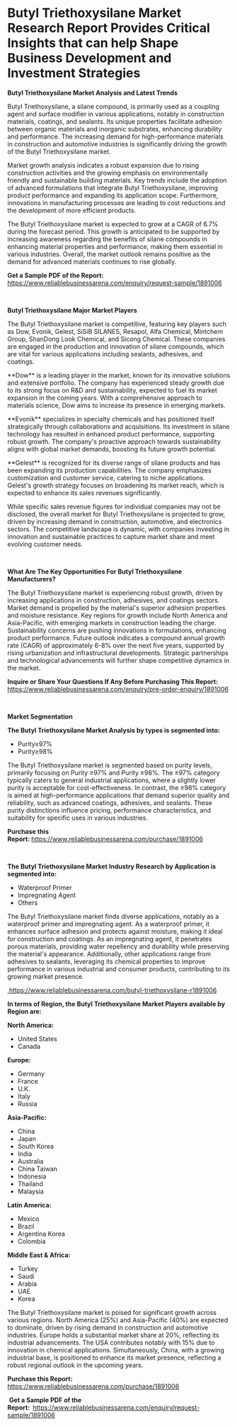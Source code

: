 <p><h1>Butyl Triethoxysilane Market Research Report Provides Critical Insights that can help Shape Business Development and Investment Strategies</h1></p><p><strong>Butyl Triethoxysilane Market Analysis and Latest Trends</strong></p>
<p><p>Butyl Triethoxysilane, a silane compound, is primarily used as a coupling agent and surface modifier in various applications, notably in construction materials, coatings, and sealants. Its unique properties facilitate adhesion between organic materials and inorganic substrates, enhancing durability and performance. The increasing demand for high-performance materials in construction and automotive industries is significantly driving the growth of the Butyl Triethoxysilane market.</p><p>Market growth analysis indicates a robust expansion due to rising construction activities and the growing emphasis on environmentally friendly and sustainable building materials. Key trends include the adoption of advanced formulations that integrate Butyl Triethoxysilane, improving product performance and expanding its application scope. Furthermore, innovations in manufacturing processes are leading to cost reductions and the development of more efficient products.</p><p>The Butyl Triethoxysilane market is expected to grow at a CAGR of 6.7% during the forecast period. This growth is anticipated to be supported by increasing awareness regarding the benefits of silane compounds in enhancing material properties and performance, making them essential in various industries. Overall, the market outlook remains positive as the demand for advanced materials continues to rise globally.</p></p>
<p><strong>Get a Sample PDF of the Report:&nbsp;</strong> <a href="https://www.reliablebusinessarena.com/enquiry/request-sample/1891006?utm_campaign=2476&utm_medium=2&utm_source=Github&utm_content=ia&utm_term=15042025&utm_id=butyl-triethoxysilane">https://www.reliablebusinessarena.com/enquiry/request-sample/1891006</a></p>
<p>&nbsp;</p>
<p><strong>Butyl Triethoxysilane Major Market Players</strong></p>
<p><p>The Butyl Triethoxysilane market is competitive, featuring key players such as Dow, Evonik, Gelest, SiSiB SILANES, Resapol, Alfa Chemical, Mintchem Group, ShanDong Look Chemical, and Sicong Chemical. These companies are engaged in the production and innovation of silane compounds, which are vital for various applications including sealants, adhesives, and coatings.</p><p>**Dow** is a leading player in the market, known for its innovative solutions and extensive portfolio. The company has experienced steady growth due to its strong focus on R&D and sustainability, expected to fuel its market expansion in the coming years. With a comprehensive approach to materials science, Dow aims to increase its presence in emerging markets.</p><p>**Evonik** specializes in specialty chemicals and has positioned itself strategically through collaborations and acquisitions. Its investment in silane technology has resulted in enhanced product performance, supporting robust growth. The company's proactive approach towards sustainability aligns with global market demands, boosting its future growth potential.</p><p>**Gelest** is recognized for its diverse range of silane products and has been expanding its production capabilities. The company emphasizes customization and customer service, catering to niche applications. Gelest's growth strategy focuses on broadening its market reach, which is expected to enhance its sales revenues significantly.</p><p>While specific sales revenue figures for individual companies may not be disclosed, the overall market for Butyl Triethoxysilane is projected to grow, driven by increasing demand in construction, automotive, and electronics sectors. The competitive landscape is dynamic, with companies investing in innovation and sustainable practices to capture market share and meet evolving customer needs.</p></p>
<p>&nbsp;</p>
<p><strong>What Are The Key Opportunities For Butyl Triethoxysilane Manufacturers?</strong></p>
<p><p>The Butyl Triethoxysilane market is experiencing robust growth, driven by increasing applications in construction, adhesives, and coatings sectors. Market demand is propelled by the material's superior adhesion properties and moisture resistance. Key regions for growth include North America and Asia-Pacific, with emerging markets in construction leading the charge. Sustainability concerns are pushing innovations in formulations, enhancing product performance. Future outlook indicates a compound annual growth rate (CAGR) of approximately 6-8% over the next five years, supported by rising urbanization and infrastructural developments. Strategic partnerships and technological advancements will further shape competitive dynamics in the market.</p></p>
<p><strong>Inquire or Share Your Questions If Any Before Purchasing This Report:</strong> <a href="https://www.reliablebusinessarena.com/enquiry/pre-order-enquiry/1891006?utm_campaign=2476&utm_medium=2&utm_source=Github&utm_content=ia&utm_term=15042025&utm_id=butyl-triethoxysilane">https://www.reliablebusinessarena.com/enquiry/pre-order-enquiry/1891006</a></p>
<p>&nbsp;</p>
<p><strong>Market Segmentation</strong></p>
<p><strong>The Butyl Triethoxysilane Market Analysis by types is segmented into:</strong></p>
<p><ul><li>Purity≥97%</li><li>Purity≥98%</li></ul></p>
<p><p>The Butyl Triethoxysilane market is segmented based on purity levels, primarily focusing on Purity ≥97% and Purity ≥98%. The ≥97% category typically caters to general industrial applications, where a slightly lower purity is acceptable for cost-effectiveness. In contrast, the ≥98% category is aimed at high-performance applications that demand superior quality and reliability, such as advanced coatings, adhesives, and sealants. These purity distinctions influence pricing, performance characteristics, and suitability for specific uses in various industries.</p></p>
<p><strong>Purchase this Report:&nbsp;</strong><a href="https://www.reliablebusinessarena.com/purchase/1891006?utm_campaign=2476&utm_medium=2&utm_source=Github&utm_content=ia&utm_term=15042025&utm_id=butyl-triethoxysilane">https://www.reliablebusinessarena.com/purchase/1891006</a></p>
<p>&nbsp;</p>
<p><strong>The Butyl Triethoxysilane Market Industry Research by Application is segmented into:</strong></p>
<p><ul><li>Waterproof Primer</li><li>Impregnating Agent</li><li>Others</li></ul></p>
<p><p>The Butyl Triethoxysilane market finds diverse applications, notably as a waterproof primer and impregnating agent. As a waterproof primer, it enhances surface adhesion and protects against moisture, making it ideal for construction and coatings. As an impregnating agent, it penetrates porous materials, providing water repellency and durability while preserving the material's appearance. Additionally, other applications range from adhesives to sealants, leveraging its chemical properties to improve performance in various industrial and consumer products, contributing to its growing market presence.</p></p>
<p><a href="https://www.reliablebusinessarena.com/butyl-triethoxysilane-r1891006?utm_campaign=2476&utm_medium=2&utm_source=Github&utm_content=ia&utm_term=15042025&utm_id=butyl-triethoxysilane">&nbsp;https://www.reliablebusinessarena.com/butyl-triethoxysilane-r1891006</a></p>
<p><strong>In terms of Region, the Butyl Triethoxysilane Market Players available by Region are:</strong></p>
<p>
    <p> <strong> North America: </strong>
        <ul>
            <li>United States</li>
            <li>Canada</li>
        </ul>
        </p> 
    <p> <strong> Europe: </strong>
        <ul>
            <li>Germany</li>
            <li>France</li>
            <li>U.K.</li>
            <li>Italy</li>
            <li>Russia</li>
        </ul>
        </p> 
    <p> <strong> Asia-Pacific: </strong>
        <ul>
            <li>China</li>
            <li>Japan</li>
            <li>South Korea</li>
            <li>India</li>
            <li>Australia</li>
            <li>China Taiwan</li>
            <li>Indonesia</li>
            <li>Thailand</li>
            <li>Malaysia</li>
        </ul>
        </p> 
    <p> <strong> Latin America: </strong>
        <ul>
            <li>Mexico</li>
            <li>Brazil</li>
            <li>Argentina Korea</li>
            <li>Colombia</li>
        </ul>
        </p> 
    <p> <strong> Middle East & Africa: </strong>
        <ul>
            <li>Turkey</li>
            <li>Saudi</li>
            <li>Arabia</li>
            <li>UAE</li>
            <li>Korea</li>
        </ul>
    </p>
    </p>
<p><p>The Butyl Triethoxysilane market is poised for significant growth across various regions. North America (25%) and Asia-Pacific (40%) are expected to dominate, driven by rising demand in construction and automotive industries. Europe holds a substantial market share at 20%, reflecting its industrial advancements. The USA contributes notably with 15% due to innovation in chemical applications. Simultaneously, China, with a growing industrial base, is positioned to enhance its market presence, reflecting a robust regional outlook in the upcoming years.</p></p>
<p><strong>Purchase this Report: </strong><a href="https://www.reliablebusinessarena.com/purchase/1891006?utm_campaign=2476&utm_medium=2&utm_source=Github&utm_content=ia&utm_term=15042025&utm_id=butyl-triethoxysilane">https://www.reliablebusinessarena.com/purchase/1891006</a></p>
<p>&nbsp;<strong>Get a Sample PDF of the Report:&nbsp;&nbsp;</strong><a href="https://www.reliablebusinessarena.com/enquiry/request-sample/1891006?utm_campaign=2476&utm_medium=2&utm_source=Github&utm_content=ia&utm_term=15042025&utm_id=butyl-triethoxysilane">https://www.reliablebusinessarena.com/enquiry/request-sample/1891006</a></p>
<p><strong></strong></p>
<p><p></p><p></p><p></p></p>